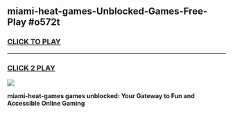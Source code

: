 
## miami-heat-games-Unblocked-Games-Free-Play #o572t
<h3>
<a href="https://us.freeplayer.one?title=miami-heat-games&ref=9M">CLICK TO PLAY</a></h3>
<hr>

<h3>
<a href="https://us.freeplayer.one?title=miami-heat-games&ref=9M">CLICK 2 PLAY</a>
  
</h3>

<a href="https://us.freeplayer.one?title=miami-heat-games&ref=9M"><img src="https://clearcache.store/games.png"></a>


**miami-heat-games games unblocked: Your Gateway to Fun and Accessible Online Gaming**
